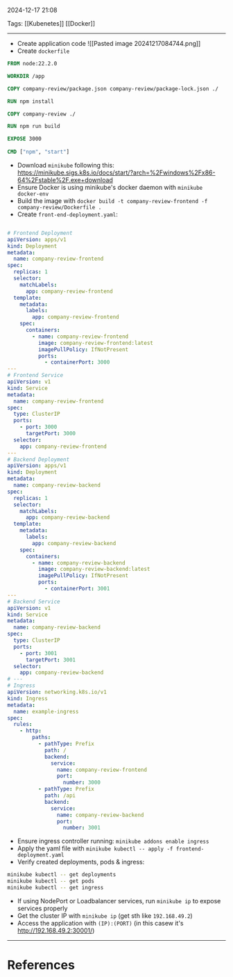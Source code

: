 2024-12-17 21:08

Tags: [[Kubenetes]] [[Docker]]

---

- Create application code
![[Pasted image 20241217084744.png]]
- Create `dockerfile`
```dockerfile
FROM node:22.2.0

WORKDIR /app

COPY company-review/package.json company-review/package-lock.json ./

RUN npm install

COPY company-review ./

RUN npm run build

EXPOSE 3000
  
CMD ["npm", "start"]
```

- Download `minikube` following this: https://minikube.sigs.k8s.io/docs/start/?arch=%2Fwindows%2Fx86-64%2Fstable%2F.exe+download
- Ensure Docker is using minikube's docker daemon with `minikube docker-env`
- Build the image with `docker build -t company-review-frontend -f company-review/Dockerfile .`
- Create `front-end-deployment.yaml`:
```yaml

# Frontend Deployment
apiVersion: apps/v1
kind: Deployment
metadata:
  name: company-review-frontend
spec:
  replicas: 1
  selector:
    matchLabels:
      app: company-review-frontend
  template:
    metadata:
      labels:
        app: company-review-frontend
    spec:
      containers:
        - name: company-review-frontend
          image: company-review-frontend:latest
          imagePullPolicy: IfNotPresent
          ports:
            - containerPort: 3000
---
# Frontend Service
apiVersion: v1
kind: Service
metadata:
  name: company-review-frontend
spec:
  type: ClusterIP
  ports:
    - port: 3000
      targetPort: 3000
  selector:
    app: company-review-frontend
---
# Backend Deployment
apiVersion: apps/v1
kind: Deployment
metadata:
  name: company-review-backend
spec:
  replicas: 1
  selector:
    matchLabels:
      app: company-review-backend
  template:
    metadata:
      labels:
        app: company-review-backend
    spec:
      containers:
        - name: company-review-backend
          image: company-review-backend:latest
          imagePullPolicy: IfNotPresent
          ports:
            - containerPort: 3001
---
# Backend Service
apiVersion: v1
kind: Service
metadata:
  name: company-review-backend
spec:
  type: ClusterIP
  ports:
    - port: 3001
      targetPort: 3001
  selector:
    app: company-review-backend
# ---
# Ingress
apiVersion: networking.k8s.io/v1
kind: Ingress
metadata:
  name: example-ingress
spec:
  rules:
    - http:
        paths:
          - pathType: Prefix
            path: /
            backend:
              service:
                name: company-review-frontend
                port:
                  number: 3000
          - pathType: Prefix
            path: /api
            backend:
              service:
                name: company-review-backend
                port:
                  number: 3001


```
- Ensure ingress controller running: `minikube addons enable ingress`
- Apply the yaml file with `minikube kubectl -- apply -f frontend-deployment.yaml`
- Verify created deployments, pods & ingress:
```sh
minikube kubectl -- get deployments
minikube kubectl -- get pods
minikube kubectl -- get ingress
```
- If using NodePort or Loadbalancer services, run `minikube ip` to expose services properly
- Get the cluster IP with `minikube ip` (get sth like `192.168.49.2`)
- Access the application with `(IP):(PORT)` (in this casew it's http://192.168.49.2:30001/)

---
# References